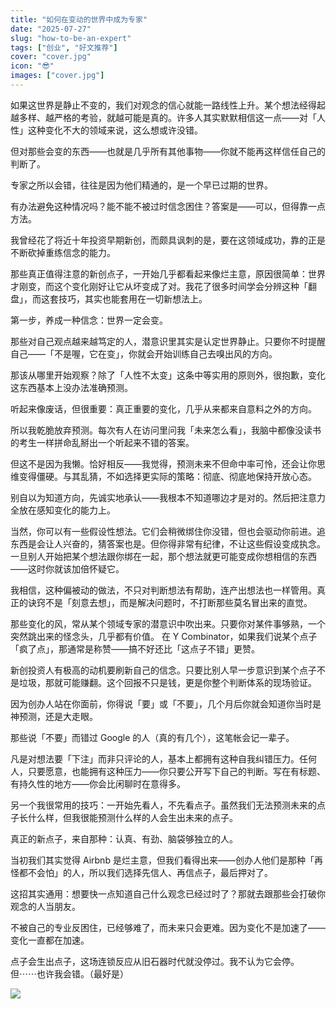 ```yaml
---
title: "如何在变动的世界中成为专家"
date: "2025-07-27"
slug: "how-to-be-an-expert"
tags: ["创业", "好文推荐"]
cover: "cover.jpg"
icon: "😎"
images: ["cover.jpg"]
---
```

如果这世界是静止不变的，我们对观念的信心就能一路线性上升。某个想法经得起越多样、越严格的考验，就越可能是真的。许多人其实默默相信这一点——对「人性」这种变化不大的领域来说，这么想或许没错。



但对那些会变的东西——也就是几乎所有其他事物——你就不能再这样信任自己的判断了。



专家之所以会错，往往是因为他们精通的，是一个早已过期的世界。



有办法避免这种情况吗？能不能不被过时信念困住？答案是——可以，但得靠一点方法。



我曾经花了将近十年投资早期新创，而颇具讽刺的是，要在这领域成功，靠的正是不断砍掉重练信念的能力。



那些真正值得注意的新创点子，一开始几乎都看起来像烂主意，原因很简单：世界才刚变，而这个变化刚好让它从坏变成了对。我花了很多时间学会分辨这种「翻盘」，而这套技巧，其实也能套用在一切新想法上。



第一步，养成一种信念：世界一定会变。



那些对自己观点越来越笃定的人，潜意识里其实是认定世界静止。只要你不时提醒自己——「不是喔，它在变」，你就会开始训练自己去嗅出风的方向。



那该从哪里开始观察？除了「人性不太变」这条中等实用的原则外，很抱歉，变化这东西基本上没办法准确预测。



听起来像废话，但很重要：真正重要的变化，几乎从来都来自意料之外的方向。



所以我乾脆放弃预测。每次有人在访问里问我「未来怎么看」，我脑中都像没读书的考生一样拼命乱掰出一个听起来不错的答案。



但这不是因为我懒。恰好相反——我觉得，预测未来不但命中率可怜，还会让你思维变得僵硬。与其乱猜，不如选择更实际的策略：彻底、彻底地保持开放心态。



别自以为知道方向，先诚实地承认——我根本不知道哪边才是对的。然后把注意力全放在感知变化的能力上。



当然，你可以有一些假设性想法。它们会稍微绑住你没错，但也会驱动你前进。追东西是会让人兴奋的，猜答案也是。但你得非常有纪律，不让这些假设变成执念。
一旦别人开始把某个想法跟你绑在一起，那个想法就更可能变成你想相信的东西——这时你就该加倍怀疑它。



我相信，这种偏被动的做法，不只对判断想法有帮助，连产出想法也一样管用。真正的诀窍不是「刻意去想」，而是解决问题时，不打断那些莫名冒出来的直觉。



那些变化的风，常从某个领域专家的潜意识中吹出来。只要你对某件事够熟，一个突然跳出来的怪念头，几乎都有价值。
在 Y Combinator，如果我们说某个点子「疯了点」，那通常是称赞——搞不好还比「这点子不错」更赞。



新创投资人有极高的动机要刷新自己的信念。只要比别人早一步意识到某个点子不是垃圾，那就可能赚翻。这个回报不只是钱，更是你整个判断体系的现场验证。



因为创办人站在你面前，你得说「要」或「不要」，几个月后你就会知道你当时是神预测，还是大走眼。



那些说「不要」而错过 Google 的人（真的有几个），这笔帐会记一辈子。



凡是对想法要「下注」而非只评论的人，基本上都拥有这种自我纠错压力。任何人，只要愿意，也能拥有这种压力——你只要公开写下自己的判断。写在有标题、有持久性的地方——你会比闲聊时在意得多。



另一个我很常用的技巧：一开始先看人，不先看点子。虽然我们无法预测未来的点子长什么样，但我很能预测什么样的人会生出未来的点子。



真正的新点子，来自那种：认真、有劲、脑袋够独立的人。



当初我们其实觉得 Airbnb 是烂主意，但我们看得出来——创办人他们是那种「再怪都不会怕」的人，所以我们选择先信人、再信点子，最后押对了。



这招其实通用：想要快一点知道自己什么观念已经过时了？那就去跟那些会打破你观念的人当朋友。



不被自己的专业反困住，已经够难了，而未来只会更难。因为变化不是加速了——变化一直都在加速。



点子会生出点子，这场连锁反应从旧石器时代就没停过。我不认为它会停。
但⋯⋯也许我会错。（最好是）




![](https://prod-files-secure.s3.us-west-2.amazonaws.com/112d0858-5090-4d34-a606-b75eb8d65fd2/46476355-9cf3-4e99-9b7a-3531bc426380/1000202064.png?X-Amz-Algorithm=AWS4-HMAC-SHA256&X-Amz-Content-Sha256=UNSIGNED-PAYLOAD&X-Amz-Credential=ASIAZI2LB466RZNMDWTU%2F20251012%2Fus-west-2%2Fs3%2Faws4_request&X-Amz-Date=20251012T211052Z&X-Amz-Expires=3600&X-Amz-Security-Token=IQoJb3JpZ2luX2VjEIz%2F%2F%2F%2F%2F%2F%2F%2F%2F%2FwEaCXVzLXdlc3QtMiJGMEQCIFdcSog8X03cA56yq7n2xuco8TMHFpnmtk8F%2Fdp2tMjeAiBxXxe7D%2BJ4QHFHRTOSx7EMl%2Fm%2FUbA%2FUvYKuIhHlaWJfyr%2FAwg1EAAaDDYzNzQyMzE4MzgwNSIMavCFfyIlJl5nt7A8KtwDgAvHXUeZ0Wz6Vtufn1Wh2af5DCHAF3xS4FqGB7KX%2FLdsaiXIKbn5cucYTlaAK84E2fi1YVLgZDsRIN5rFIk%2B2IYOQdpYeqsGpYzt5eXn3KUNkLhezenKtqIECd2Ouyfk4a69NiAC%2FBWtx70isXSUQsTEfbbebf10L8F3MCZRKigT8beGx1A%2BJJwTg5bY5sfys9FCi44G6azJN6u7%2BKGk%2FYLKDmfuqojRFPYCnCoqzvh6b6rPM9L3l3eNuAV%2BDkNH9aJsOC0ZqwZHNO5XH7jEWVwmIptWkjoAVbuj50umLIlE27AqDtof1sofooHmyJEwls%2B5TTbIglC3sHZaNaN7sduCAhiAlqm9c6um0qy33p9QST%2BTY6CmkFubjp0kh8R%2F4SgOh%2BCavXSxBzPN0BwHCVeAdii2r3xAJcq9tfLOLe8m%2FOCxUziFnIJt9FATBhXFXrDliKXBM4ZbHr35KBb9J8ssOo9p6mF1S7sRswNq2fZBn5uk9g4Y7YTsBf2lVx7Qp%2BD0TneGz550TUglBIMkdjOpkjLTgYQcHxyMIIb8ddkycaR59L6FYoH2sP4yDNVn%2Fjeq1fTcoKZbfbg3zkD%2BWU0RtWsCNJ4ds284TMyIfNCHl6mN%2Fz%2F2yFbA8F8wpIqwxwY6pgFehgJUN%2F6yXfok%2FX91HCbNN9MQqpUtxss72UL3vKq4Eo%2Fxc4H8fN74e1hbPY8jj2dJSwG83%2BpSpI0o4%2BzDvDs6zYNRH3M6mEgGcufVFePOVrDdL4jxHh%2FLMMNMZWQXCPPY4l1YcAFnhJ6cYfoBvMvIHNXWa5Cf4ypE93GshGXiNNOvsDAeOEHJ5oYR2h2D1JYI92d5HCKQQTbgdvlcdjcuppzdBfft&X-Amz-Signature=9faf1a2f829aec04ed007b1422eb7ce12479ff35edfc8784fb3468ae8883fd09&X-Amz-SignedHeaders=host&x-amz-checksum-mode=ENABLED&x-id=GetObject)


